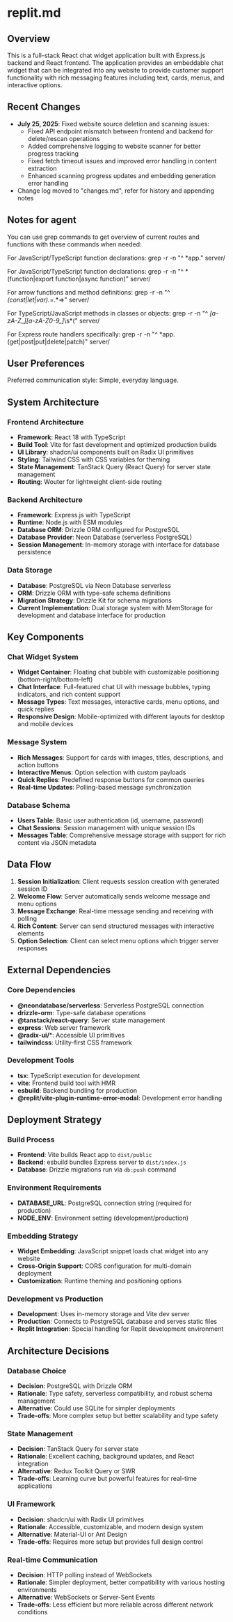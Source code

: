 # replit.md

## Overview

This is a full-stack React chat widget application built with Express.js backend and React frontend. The application provides an embeddable chat widget that can be integrated into any website to provide customer support functionality with rich messaging features including text, cards, menus, and interactive options.

## Recent Changes

- **July 25, 2025**: Fixed website source deletion and scanning issues:
  - Fixed API endpoint mismatch between frontend and backend for delete/rescan operations
  - Added comprehensive logging to website scanner for better progress tracking
  - Fixed fetch timeout issues and improved error handling in content extraction
  - Enhanced scanning progress updates and embedding generation error handling
- Change log moved to "changes.md", refer for history and appending notes

## Notes for agent

You can use grep commands to get overview of current routes and functions with these commands when needed:

For JavaScript/TypeScript function declarations:
grep -r -n "^ *app\." server/

For JavaScript/TypeScript function declarations:
grep -r -n "^ *\(function\|export function\|async function\)" server/

For arrow functions and method definitions:
grep -r -n "^ *\(const\|let\|var\).*=.*=>" server/

For TypeScript/JavaScript methods in classes or objects:
grep -r -n "^ *[a-zA-Z_][a-zA-Z0-9_]*\s*(" server/

For Express route handlers specifically:
grep -r -n "^ *app\.\(get\|post\|put\|delete\|patch\)" server/


## User Preferences

Preferred communication style: Simple, everyday language.

## System Architecture

### Frontend Architecture
- **Framework**: React 18 with TypeScript
- **Build Tool**: Vite for fast development and optimized production builds
- **UI Library**: shadcn/ui components built on Radix UI primitives
- **Styling**: Tailwind CSS with CSS variables for theming
- **State Management**: TanStack Query (React Query) for server state management
- **Routing**: Wouter for lightweight client-side routing

### Backend Architecture
- **Framework**: Express.js with TypeScript
- **Runtime**: Node.js with ESM modules
- **Database ORM**: Drizzle ORM configured for PostgreSQL
- **Database Provider**: Neon Database (serverless PostgreSQL)
- **Session Management**: In-memory storage with interface for database persistence

### Data Storage
- **Database**: PostgreSQL via Neon Database serverless
- **ORM**: Drizzle ORM with type-safe schema definitions
- **Migration Strategy**: Drizzle Kit for schema migrations
- **Current Implementation**: Dual storage system with MemStorage for development and database interface for production

## Key Components

### Chat Widget System
- **Widget Container**: Floating chat bubble with customizable positioning (bottom-right/bottom-left)
- **Chat Interface**: Full-featured chat UI with message bubbles, typing indicators, and rich content support
- **Message Types**: Text messages, interactive cards, menu options, and quick replies
- **Responsive Design**: Mobile-optimized with different layouts for desktop and mobile devices

### Message System
- **Rich Messages**: Support for cards with images, titles, descriptions, and action buttons
- **Interactive Menus**: Option selection with custom payloads
- **Quick Replies**: Predefined response buttons for common queries
- **Real-time Updates**: Polling-based message synchronization

### Database Schema
- **Users Table**: Basic user authentication (id, username, password)
- **Chat Sessions**: Session management with unique session IDs
- **Messages Table**: Comprehensive message storage with support for rich content via JSON metadata

## Data Flow

1. **Session Initialization**: Client requests session creation with generated session ID
2. **Welcome Flow**: Server automatically sends welcome message and menu options
3. **Message Exchange**: Real-time message sending and receiving with polling
4. **Rich Content**: Server can send structured messages with interactive elements
5. **Option Selection**: Client can select menu options which trigger server responses

## External Dependencies

### Core Dependencies
- **@neondatabase/serverless**: Serverless PostgreSQL connection
- **drizzle-orm**: Type-safe database operations
- **@tanstack/react-query**: Server state management
- **express**: Web server framework
- **@radix-ui/***: Accessible UI primitives
- **tailwindcss**: Utility-first CSS framework

### Development Tools
- **tsx**: TypeScript execution for development
- **vite**: Frontend build tool with HMR
- **esbuild**: Backend bundling for production
- **@replit/vite-plugin-runtime-error-modal**: Development error handling

## Deployment Strategy

### Build Process
- **Frontend**: Vite builds React app to `dist/public`
- **Backend**: esbuild bundles Express server to `dist/index.js`
- **Database**: Drizzle migrations run via `db:push` command

### Environment Requirements
- **DATABASE_URL**: PostgreSQL connection string (required for production)
- **NODE_ENV**: Environment setting (development/production)

### Embedding Strategy
- **Widget Embedding**: JavaScript snippet loads chat widget into any website
- **Cross-Origin Support**: CORS configuration for multi-domain deployment
- **Customization**: Runtime theming and positioning options

### Development vs Production
- **Development**: Uses in-memory storage and Vite dev server
- **Production**: Connects to PostgreSQL database and serves static files
- **Replit Integration**: Special handling for Replit development environment

## Architecture Decisions

### Database Choice
- **Decision**: PostgreSQL with Drizzle ORM
- **Rationale**: Type safety, serverless compatibility, and robust schema management
- **Alternative**: Could use SQLite for simpler deployments
- **Trade-offs**: More complex setup but better scalability and type safety

### State Management
- **Decision**: TanStack Query for server state
- **Rationale**: Excellent caching, background updates, and React integration
- **Alternative**: Redux Toolkit Query or SWR
- **Trade-offs**: Learning curve but powerful features for real-time applications

### UI Framework
- **Decision**: shadcn/ui with Radix UI primitives
- **Rationale**: Accessible, customizable, and modern design system
- **Alternative**: Material-UI or Ant Design
- **Trade-offs**: Requires more setup but provides full design control

### Real-time Communication
- **Decision**: HTTP polling instead of WebSockets
- **Rationale**: Simpler deployment, better compatibility with various hosting environments
- **Alternative**: WebSockets or Server-Sent Events
- **Trade-offs**: Less efficient but more reliable across different network conditions